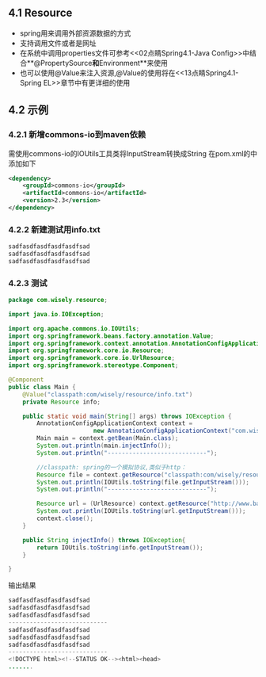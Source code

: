 ## 4.1 Resource
- spring用来调用外部资源数据的方式
- 支持调用文件或者是网址
- 在系统中调用properties文件可参考<<02点睛Spring4.1-Java Config>>中结合**@PropertySource**和**Environment**来使用
- 也可以使用@Value来注入资源,@Value的使用将在<<13点睛Spring4.1-Spring EL>>章节中有更详细的使用

## 4.2 示例

### 4.2.1 新增commons-io到maven依赖
需使用commons-io的IOUtils工具类将InputStream转换成String
在pom.xml的<dependencies>中添加如下
```xml
<dependency>
    <groupId>commons-io</groupId>
    <artifactId>commons-io</artifactId>
    <version>2.3</version>
</dependency>

```

### 4.2.2 新建测试用info.txt
```java
sadfasdfasdfasdfasdfsad
sadfasdfasdfasdfasdfsad
sadfasdfasdfasdfasdfsad
```

### 4.2.3 测试

```java
package com.wisely.resource;

import java.io.IOException;

import org.apache.commons.io.IOUtils;
import org.springframework.beans.factory.annotation.Value;
import org.springframework.context.annotation.AnnotationConfigApplicationContext;
import org.springframework.core.io.Resource;
import org.springframework.core.io.UrlResource;
import org.springframework.stereotype.Component;

@Component
public class Main {
	@Value("classpath:com/wisely/resource/info.txt")
	private Resource info;

	public static void main(String[] args) throws IOException {
		AnnotationConfigApplicationContext context =
        				new AnnotationConfigApplicationContext("com.wisely.resource");
		Main main = context.getBean(Main.class);
		System.out.println(main.injectInfo());
		System.out.println("----------------------------");

		//classpath: spring的一个模拟协议,类似于http：
		Resource file = context.getResource("classpath:com/wisely/resource/info.txt");
		System.out.println(IOUtils.toString(file.getInputStream()));
		System.out.println("----------------------------");

		Resource url = (UrlResource) context.getResource("http://www.baidu.com");
		System.out.println(IOUtils.toString(url.getInputStream()));
		context.close();
	}

	public String injectInfo() throws IOException{
		return IOUtils.toString(info.getInputStream());
	}

}


```

输出结果

```java
sadfasdfasdfasdfasdfsad
sadfasdfasdfasdfasdfsad
sadfasdfasdfasdfasdfsad
----------------------------
sadfasdfasdfasdfasdfsad
sadfasdfasdfasdfasdfsad
sadfasdfasdfasdfasdfsad
----------------------------
<!DOCTYPE html><!--STATUS OK--><html><head>
.......
```
